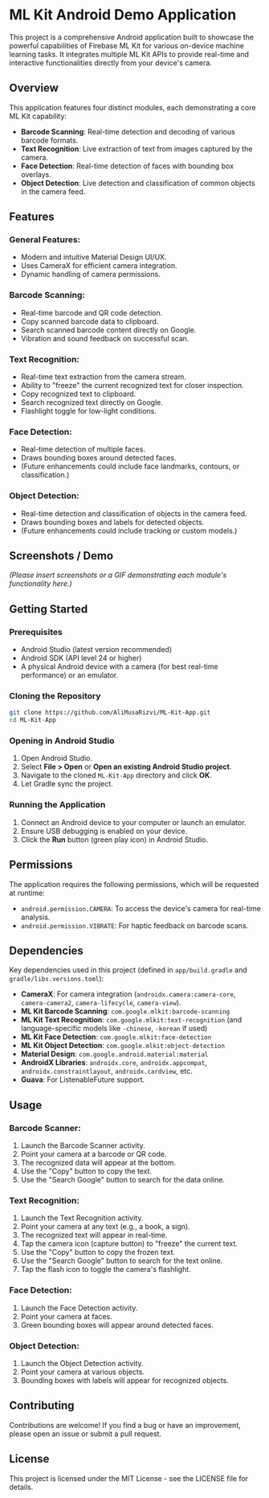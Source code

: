 # ML Kit Android Demo Application

This project is a comprehensive Android application built to showcase the powerful capabilities of Firebase ML Kit for various on-device machine learning tasks. It integrates multiple ML Kit APIs to provide real-time and interactive functionalities directly from your device's camera.

## Overview

This application features four distinct modules, each demonstrating a core ML Kit capability:

- **Barcode Scanning**: Real-time detection and decoding of various barcode formats.
- **Text Recognition**: Live extraction of text from images captured by the camera.
- **Face Detection**: Real-time detection of faces with bounding box overlays.
- **Object Detection**: Live detection and classification of common objects in the camera feed.

## Features

### General Features:
- Modern and intuitive Material Design UI/UX.
- Uses CameraX for efficient camera integration.
- Dynamic handling of camera permissions.

### Barcode Scanning:
- Real-time barcode and QR code detection.
- Copy scanned barcode data to clipboard.
- Search scanned barcode content directly on Google.
- Vibration and sound feedback on successful scan.

### Text Recognition:
- Real-time text extraction from the camera stream.
- Ability to "freeze" the current recognized text for closer inspection.
- Copy recognized text to clipboard.
- Search recognized text directly on Google.
- Flashlight toggle for low-light conditions.

### Face Detection:
- Real-time detection of multiple faces.
- Draws bounding boxes around detected faces.
- (Future enhancements could include face landmarks, contours, or classification.)

### Object Detection:
- Real-time detection and classification of objects in the camera feed.
- Draws bounding boxes and labels for detected objects.
- (Future enhancements could include tracking or custom models.)

## Screenshots / Demo

*(Please insert screenshots or a GIF demonstrating each module's functionality here.)*

## Getting Started

### Prerequisites

- Android Studio (latest version recommended)
- Android SDK (API level 24 or higher)
- A physical Android device with a camera (for best real-time performance) or an emulator.

### Cloning the Repository

```bash
git clone https://github.com/AliMusaRizvi/ML-Kit-App.git
cd ML-Kit-App
```

### Opening in Android Studio

1. Open Android Studio.
2. Select **File > Open** or **Open an existing Android Studio project**.
3. Navigate to the cloned `ML-Kit-App` directory and click **OK**.
4. Let Gradle sync the project.

### Running the Application

1. Connect an Android device to your computer or launch an emulator.
2. Ensure USB debugging is enabled on your device.
3. Click the **Run** button (green play icon) in Android Studio.

## Permissions

The application requires the following permissions, which will be requested at runtime:

- `android.permission.CAMERA`: To access the device's camera for real-time analysis.
- `android.permission.VIBRATE`: For haptic feedback on barcode scans.

## Dependencies

Key dependencies used in this project (defined in `app/build.gradle` and `gradle/libs.versions.toml`):

- **CameraX**: For camera integration (`androidx.camera:camera-core`, `camera-camera2`, `camera-lifecycle`, `camera-view`).
- **ML Kit Barcode Scanning**: `com.google.mlkit:barcode-scanning`
- **ML Kit Text Recognition**: `com.google.mlkit:text-recognition` (and language-specific models like `-chinese`, `-korean` if used)
- **ML Kit Face Detection**: `com.google.mlkit:face-detection`
- **ML Kit Object Detection**: `com.google.mlkit:object-detection`
- **Material Design**: `com.google.android.material:material`
- **AndroidX Libraries**: `androidx.core`, `androidx.appcompat`, `androidx.constraintlayout`, `androidx.cardview`, etc.
- **Guava**: For ListenableFuture support.

## Usage

### Barcode Scanner:
1. Launch the Barcode Scanner activity.
2. Point your camera at a barcode or QR code.
3. The recognized data will appear at the bottom.
4. Use the "Copy" button to copy the text.
5. Use the "Search Google" button to search for the data online.

### Text Recognition:
1. Launch the Text Recognition activity.
2. Point your camera at any text (e.g., a book, a sign).
3. The recognized text will appear in real-time.
4. Tap the camera icon (capture button) to "freeze" the current text.
5. Use the "Copy" button to copy the frozen text.
6. Use the "Search Google" button to search for the text online.
7. Tap the flash icon to toggle the camera's flashlight.

### Face Detection:
1. Launch the Face Detection activity.
2. Point your camera at faces.
3. Green bounding boxes will appear around detected faces.

### Object Detection:
1. Launch the Object Detection activity.
2. Point your camera at various objects.
3. Bounding boxes with labels will appear for recognized objects.

## Contributing

Contributions are welcome! If you find a bug or have an improvement, please open an issue or submit a pull request.

## License

This project is licensed under the MIT License - see the LICENSE file for details.
